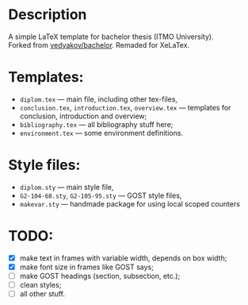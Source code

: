 # Description
A simple LaTeX template for bachelor thesis (ITMO University).  
Forked from [vedyakov/bachelor](https://github.com/vedyakov/bachelor). Remaded for XeLaTex.

# Templates:
* ``diplom.tex`` &mdash; main file, including other tex-files,
* ``conclusion.tex``, ``introduction.tex``, ``overview.tex`` &mdash; templates for conclusion, introduction and overview;
* ``bibliography.tex`` &mdash; all bibliography stuff here;
* ``environment.tex`` &mdash; some environment definitions.

# Style files:
* ``diplom.sty`` &mdash; main style file,
* ``G2-104-68.sty``, ``G2-105-95.sty`` &mdash; GOST style files,
* ``makevar.sty`` &mdash; handmade package for using local scoped counters

# TODO:
* [x] make text in frames with variable width, depends on box width;
* [x] make font size in frames like GOST says;
* [ ] make GOST headings (section, subsection, etc.);
* [ ] clean styles;
* [ ] all other stuff.
